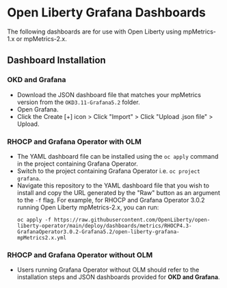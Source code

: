 # Open Liberty Grafana Dashboards

The following dashboards are for use with Open Liberty using mpMetrics-1.x or mpMetrics-2.x.

## Dashboard Installation 
### OKD and Grafana
- Download the JSON dashboard file that matches your mpMetrics version from the `OKD3.11-Grafana5.2` folder.
- Open Grafana.
- Click the Create [+] icon > Click "Import" > Click "Upload .json file" > Upload.

### RHOCP and Grafana Operator with OLM

- The YAML dashboard file can be installed using the `oc apply` command in the project containing Grafana Operator.
- Switch to the project containing Grafana Operator i.e. `oc project grafana`.
- Navigate this repository to the YAML dashboard file that you wish to install and copy the URL generated by the "Raw" button as an argument to the `-f` flag. For example, for RHOCP and Grafana Operator 3.0.2 running Open Liberty mpMetrics-2.x, you can run:
    ```
    oc apply -f https://raw.githubusercontent.com/OpenLiberty/open-liberty-operator/main/deploy/dashboards/metrics/RHOCP4.3-GrafanaOperator3.0.2-Grafana5.2/open-liberty-grafana-mpMetrics2.x.yml
    ```

### RHOCP and Grafana Operator without OLM
- Users running Grafana Operator without OLM should refer to the installation steps and JSON dashboards provided for **OKD and Grafana**.
